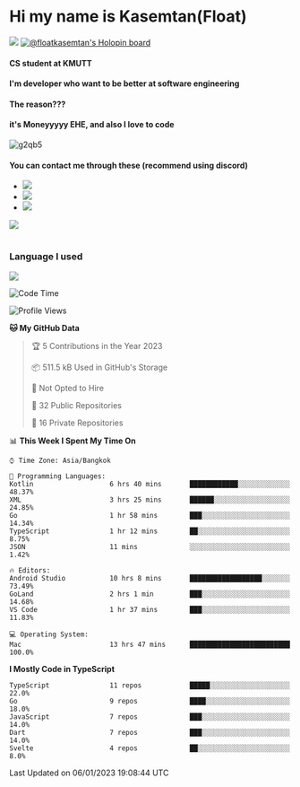 # Hi my name is Kasemtan(Float)
![](https://64.media.tumblr.com/9c2a8f831efe8da556ffbf89cebb52c9/b86c1ab833a37e32-93/s1280x1920/d000dc22f75df64be2bc150f5fa69c4f6df6bb07.gifv)
[![@floatkasemtan's Holopin board](https://holopin.me/floatkasemtan)](https://holopin.io/@floatkasemtan)
#### CS student at KMUTT
#### I'm developer who want to be better at software engineering
#### The reason???
#### it's Moneyyyyy EHE, and also I love to code
![g2qb5](https://user-images.githubusercontent.com/69688279/175812510-9235eaf7-72f7-40d3-b163-56efa9aa5c6b.gif)

#### You can contact me through these (recommend using discord)
- [![](https://img.shields.io/badge/Discord-5865F2?logo=Discord&logoColor=white)](https://discordapp.com/users/278155096225742848)
- [![](https://img.shields.io/badge/Facebook-1877F2?logo=facebook&logoColor=white)](https://www.facebook.com/float.teavasirichokchai/)
- [![](https://img.shields.io/badge/linkedin-0A66C2?logo=linkedin&logoColor=white)](https://www.linkedin.com/in/kasemtan-teavasirichokchai-975531227/)

[![](https://github-readme-stats.vercel.app/api?username=FloatKasemtan&show_icons=true&theme=nightowl)]()
#
### Language I used
[![](https://github-readme-stats.vercel.app/api/top-langs/?username=FloatKasemtan&layout=compact&theme=nightowl)]()
<!--START_SECTION:waka-->
![Code Time](http://img.shields.io/badge/Code%20Time-880%20hrs%2038%20mins-blue)

![Profile Views](http://img.shields.io/badge/Profile%20Views-4-blue)

**🐱 My GitHub Data** 

> 🏆 5 Contributions in the Year 2023
 > 
> 📦 511.5 kB Used in GitHub's Storage 
 > 
> 🚫 Not Opted to Hire
 > 
> 📜 32 Public Repositories 
 > 
> 🔑 16 Private Repositories  
 > 
📊 **This Week I Spent My Time On** 

```text
⌚︎ Time Zone: Asia/Bangkok

💬 Programming Languages: 
Kotlin                   6 hrs 40 mins       ████████████░░░░░░░░░░░░░   48.37% 
XML                      3 hrs 25 mins       ██████░░░░░░░░░░░░░░░░░░░   24.85% 
Go                       1 hr 58 mins        ███░░░░░░░░░░░░░░░░░░░░░░   14.34% 
TypeScript               1 hr 12 mins        ██░░░░░░░░░░░░░░░░░░░░░░░   8.75% 
JSON                     11 mins             ░░░░░░░░░░░░░░░░░░░░░░░░░   1.42%

🔥 Editors: 
Android Studio           10 hrs 8 mins       ██████████████████░░░░░░░   73.49% 
GoLand                   2 hrs 1 min         ███░░░░░░░░░░░░░░░░░░░░░░   14.68% 
VS Code                  1 hr 37 mins        ███░░░░░░░░░░░░░░░░░░░░░░   11.83%

💻 Operating System: 
Mac                      13 hrs 47 mins      █████████████████████████   100.0%

```

**I Mostly Code in TypeScript** 

```text
TypeScript               11 repos            █████░░░░░░░░░░░░░░░░░░░░   22.0% 
Go                       9 repos             ████░░░░░░░░░░░░░░░░░░░░░   18.0% 
JavaScript               7 repos             ███░░░░░░░░░░░░░░░░░░░░░░   14.0% 
Dart                     7 repos             ███░░░░░░░░░░░░░░░░░░░░░░   14.0% 
Svelte                   4 repos             ██░░░░░░░░░░░░░░░░░░░░░░░   8.0%

```



 Last Updated on 06/01/2023 19:08:44 UTC
<!--END_SECTION:waka-->
<!--
**FloatKasemtan/FloatKasemtan** is a ✨ _special_ ✨ repository because its `README.md` (this file) appears on your GitHub profile.

Here are some ideas to get you started:

- 🔭 I’m currently working on ...
- 🌱 I’m currently learning ...
- 👯 I’m looking to collaborate on ...
- 🤔 I’m looking for help with ...
- 💬 Ask me about ...
- 📫 How to reach me: ...
- 😄 Pronouns: ...
- ⚡ Fun fact: ...
-->
